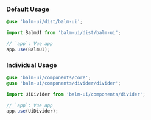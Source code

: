 ### Default Usage

```scss
@use 'balm-ui/dist/balm-ui';
```

```js
import BalmUI from 'balm-ui/dist/balm-ui';

// `app`: Vue app
app.use(BalmUI);
```

### Individual Usage

```scss
@use 'balm-ui/components/core';
@use 'balm-ui/components/divider/divider';
```

```js
import UiDivider from 'balm-ui/components/divider';

// `app`: Vue app
app.use(UiDivider);
```

